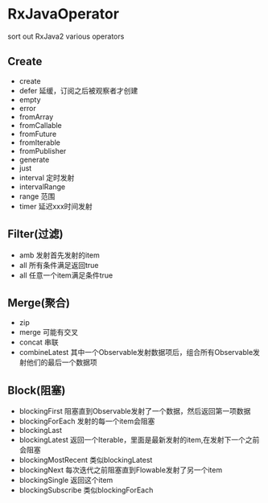 # RxJavaOperator
sort out RxJava2  various operators

## Create

* create
* defer 延缓，订阅之后被观察者才创建
* empty
* error
* fromArray
* fromCallable
* fromFuture
* fromIterable
* fromPublisher
* generate
* just
* interval 定时发射
* intervalRange
* range  范围
* timer  延迟xxx时间发射

## Filter(过滤)

* amb 发射首先发射的item
* all 所有条件满足返回true
* all 任意一个item满足条件true

## Merge(聚合)

* zip
* merge 可能有交叉
* concat 串联
* combineLatest 其中一个Observable发射数据项后，组合所有Observable发射他们的最后一个数据项

## Block(阻塞)

* blockingFirst  阻塞直到Observable发射了一个数据，然后返回第一项数据
* blockingForEach 发射的每一个item会阻塞
* blockingLast
* blockingLatest  返回一个Iterable，里面是最新发射的item,在发射下一个之前会阻塞
* blockingMostRecent  类似blockingLatest
* blockingNext  每次迭代之前阻塞直到Flowable发射了另一个item
* blockingSingle  返回这个item
* blockingSubscribe  类似blockingForEach
